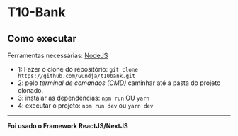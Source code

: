 # T10-Bank



## Como executar

 Ferramentas necessárias: [NodeJS](https://nodejs.org/en/)

- 1: Fazer o clone do repositório: `git clone https://github.com/Gundja/t10bank.git`
- 2: pelo _terminal de comandos (CMD)_ caminhar até a pasta do projeto clonado.
- 3: instalar as dependências: `npm run` OU `yarn`
- 4: executar o projeto: `npm run dev` ou `yarn dev`

---

**Foi usado o Framework ReactJS/NextJS**
